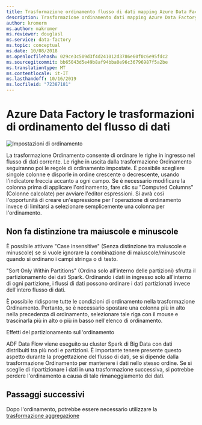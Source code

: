 ```yaml
---
title: Trasformazione ordinamento flusso di dati mapping Azure Data Factory
description: Trasformazione ordinamento dati mapping Azure Data Factory
author: kromerm
ms.author: makromer
ms.reviewer: douglasl
ms.service: data-factory
ms.topic: conceptual
ms.date: 10/08/2018
ms.openlocfilehash: 029ce3c509d3f4d241012d3786e60f0c6e95fdc2
ms.sourcegitcommit: bb65043d5e49b8af94bba0e96c36796987f5a2be
ms.translationtype: MT
ms.contentlocale: it-IT
ms.lasthandoff: 10/16/2019
ms.locfileid: "72387181"
---
```

# <a name="azure-data-factory-data-flow-sort-transformations"></a>Azure Data Factory le trasformazioni di ordinamento del flusso di dati



![Impostazioni di ordinamento](media/data-flow/sort.png "Ordina")

La trasformazione Ordinamento consente di ordinare le righe in ingresso nel flusso di dati corrente. Le righe in uscita dalla trasformazione Ordinamento seguiranno poi le regole di ordinamento impostate. È possibile scegliere singole colonne e disporle in ordine crescente o decrescente, usando l'indicatore freccia accanto a ogni campo. Se è necessario modificare la colonna prima di applicare l'ordinamento, fare clic su "Computed Columns" (Colonne calcolate) per avviare l'editor espressioni. Si avrà così l'opportunità di creare un'espressione per l'operazione di ordinamento invece di limitarsi a selezionare semplicemente una colonna per l'ordinamento.

## <a name="case-insensitive"></a>Non fa distinzione tra maiuscole e minuscole
È possibile attivare "Case insensitive" (Senza distinzione tra maiuscole e minuscole) se si vuole ignorare la combinazione di maiuscole/minuscole quando si ordinano i campi stringa o di testo.

"Sort Only Within Partitions" (Ordina solo all'interno delle partizioni) sfrutta il partizionamento dei dati Spark. Ordinando i dati in ingresso solo all'interno di ogni partizione, i flussi di dati possono ordinare i dati partizionati invece dell'intero flusso di dati.

È possibile ridisporre tutte le condizioni di ordinamento nella trasformazione Ordinamento. Pertanto, se è necessario spostare una colonna più in alto nella precedenza di ordinamento, selezionare tale riga con il mouse e trascinarla più in alto o più in basso nell'elenco di ordinamento.

Effetti del partizionamento sull'ordinamento

ADF Data Flow viene eseguito su cluster Spark di Big Data con dati distribuiti tra più nodi e partizioni. È importante tenere presente questo aspetto durante la progettazione del flusso di dati, se si dipende dalla trasformazione Ordinamento per mantenere i dati nello stesso ordine. Se si sceglie di ripartizionare i dati in una trasformazione successiva, si potrebbe perdere l'ordinamento a causa di tale rimaneggiamento dei dati.

## <a name="next-steps"></a>Passaggi successivi

Dopo l'ordinamento, potrebbe essere necessario utilizzare la [trasformazione aggregazione](data-flow-aggregate.md)
